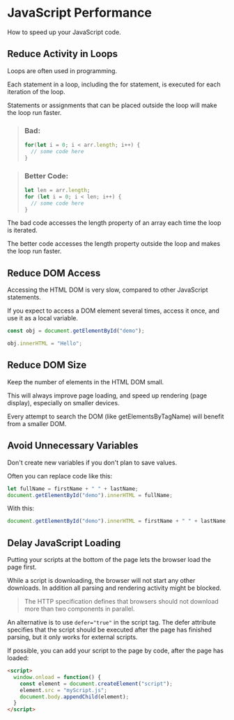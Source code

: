 # JavaScript Performance

How to speed up your JavaScript code.

## Reduce Activity in Loops

Loops are often used in programming.

Each statement in a loop, including the for statement, is executed for each iteration of the loop.

Statements or assignments that can be placed outside the loop will make the loop run faster.

> ### Bad:
> 
> ```javascript
> for(let i = 0; i < arr.length; i++) {
>   // some code here
> }
> ```

> ### Better Code:
> 
> ```javascript
> let len = arr.length;
> for (let i = 0; i < len; i++) {
>   // some code here
> }
> ```

The bad code accesses the length property of an array each time the loop is iterated.

The better code accesses the length property outside the loop and makes the loop run faster.

## Reduce DOM Access

Accessing the HTML DOM is very slow, compared to other JavaScript statements.

If you expect to access a DOM element several times, access it once, and use it as a local variable.

```javascript
const obj = document.getElementById("demo");

obj.innerHTML = "Hello";
```

## Reduce DOM Size

Keep the number of elements in the HTML DOM small.

This will always improve page loading, and speed up rendering (page display), especially on smaller devices.

Every attempt to search the DOM (like getElementsByTagName) will benefit from a smaller DOM.

## Avoid Unnecessary Variables

Don't create new variables if you don't plan to save values.

Often you can replace code like this:

```javascript
let fullName = firstName + " " + lastName;
document.getElementById("demo").innerHTML = fullName;
```

With this:

```javascript
document.getElementById("demo").innerHTML = firstName + " " + lastName;
```

## Delay JavaScript Loading

Putting your scripts at the bottom of the page lets the browser load the page first.

While a script is downloading, the browser will not start any other downloads. In addition all parsing and rendering activity might be blocked.

> The HTTP specification defines that browsers should not download more than two components in parallel.

An alternative is to use `defer="true"` in the script tag. The defer attribute specifies that the script should be executed after the page has finished parsing, but it only works for external scripts.

If possible, you can add your script to the page by code, after the page has loaded:

```html
<script>
  window.onload = function() {
    const element = document.createElement("script");
    element.src = "myScript.js";
    document.body.appendChild(element);
  }
</script>
```
